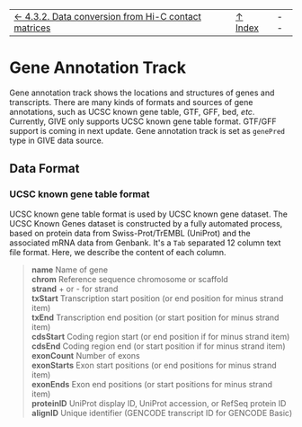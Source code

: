 ||||
| --- | --- | --- |
|[← 4.3.2. Data conversion from Hi-C contact matrices](4.3.2-HiC-conversion.md)| [↑ Index](Readme.md) | -- |

# Gene Annotation Track

Gene annotation track shows the locations and structures of genes and transcripts. There are many kinds of formats and sources of gene annotations, such as UCSC known gene table, GTF, GFF, bed, *etc*. Currently, GIVE only supports UCSC known gene table format. GTF/GFF support is coming in next update. Gene annotation track is set as `genePred` type in GIVE data source.

## Data Format

### UCSC known gene table format

UCSC known gene table format is used by UCSC known gene dataset. The UCSC Known Genes dataset is constructed by a fully automated process, based on protein data from Swiss-Prot/TrEMBL (UniProt) and the associated mRNA data from Genbank. It's a `Tab` separated 12 column text file format. Here, we describe the content of each column.

> __name__	Name of gene   
> __chrom__	Reference sequence chromosome or scaffold  
> __strand__	+ or - for strand  
> __txStart__	Transcription start position (or end position for minus strand item)  
> __txEnd__	Transcription end position (or start position for minus strand item)  
> __cdsStart__	Coding region start (or end position if for minus strand item)  
> __cdsEnd__	Coding region end (or start position if for minus strand item)  
> __exonCount__	Number of exons  
> __exonStarts__	Exon start positions (or end positions for minus strand item)  
> __exonEnds__	Exon end positions (or start positions for minus strand item)  
> __proteinID__	UniProt display ID, UniProt accession, or RefSeq protein ID  
> __alignID__	Unique identifier (GENCODE transcript ID for GENCODE Basic)  

